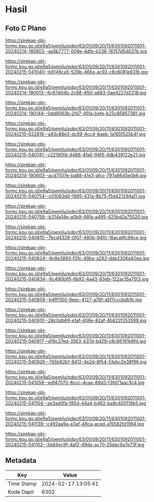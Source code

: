 # Hasil

## Foto C Plano

https://sirekap-obj-formc.kpu.go.id/e9a5/pemilu/pdpr/63/01/09/20/11/6301092011001-20240214-185603--aa5b7777-009e-4dfe-b238-16157d54637b.jpg

https://sirekap-obj-formc.kpu.go.id/e9a5/pemilu/pdpr/63/01/09/20/11/6301092011001-20240215-041040--b9146ca5-529b-466a-ac92-c8c8081e631b.jpg

https://sirekap-obj-formc.kpu.go.id/e9a5/pemilu/pdpr/63/01/09/20/11/6301092011001-20240214-190013--6c67d04b-2c88-4fb1-a683-0ae4227d2218.jpg

https://sirekap-obj-formc.kpu.go.id/e9a5/pemilu/pdpr/63/01/09/20/11/6301092011001-20240214-190144--0dd9063b-2fd7-45fa-befe-b25c85857381.jpg

https://sirekap-obj-formc.kpu.go.id/e9a5/pemilu/pdpr/63/01/09/20/11/6301092011001-20240215-022816--a93c88e3-dc99-4cc4-8aeb-1a165f525b4f.jpg

https://sirekap-obj-formc.kpu.go.id/e9a5/pemilu/pdpr/63/01/09/20/11/6301092011001-20240215-040741--c22190fd-4486-4fa6-94f5-4db439122e21.jpg

https://sirekap-obj-formc.kpu.go.id/e9a5/pemilu/pdpr/63/01/09/20/11/6301092011001-20240214-190603--acd7507e-ba88-41e3-afcc-797a8645e0b6.jpg

https://sirekap-obj-formc.kpu.go.id/e9a5/pemilu/pdpr/63/01/09/20/11/6301092011001-20240215-040754--c01063d0-1865-431a-8b75-f5d421294a11.jpg

https://sirekap-obj-formc.kpu.go.id/e9a5/pemilu/pdpr/63/01/09/20/11/6301092011001-20240215-040758--b314a14e-a0b9-46fa-a495-425bd2a75020.jpg

https://sirekap-obj-formc.kpu.go.id/e9a5/pemilu/pdpr/63/01/09/20/11/6301092011001-20240215-040810--7bcd4328-0f07-480b-94f0-16aca9fc66ce.jpg

https://sirekap-obj-formc.kpu.go.id/e9a5/pemilu/pdpr/63/01/09/20/11/6301092011001-20240215-040824--8c8e3893-f2fc-49ba-a282-dde2306a40ea.jpg

https://sirekap-obj-formc.kpu.go.id/e9a5/pemilu/pdpr/63/01/09/20/11/6301092011001-20240215-040834--8c490b95-6b92-4a43-83eb-122ac15a75f3.jpg

https://sirekap-obj-formc.kpu.go.id/e9a5/pemilu/pdpr/63/01/09/20/11/6301092011001-20240215-040858--b4ff1100-9eec-4127-a76f-a5f7cccbdb1b.jpg

https://sirekap-obj-formc.kpu.go.id/e9a5/pemilu/pdpr/63/01/09/20/11/6301092011001-20240215-040910--28c0db69-e1af-408e-82af-4b822f253599.jpg

https://sirekap-obj-formc.kpu.go.id/e9a5/pemilu/pdpr/63/01/09/20/11/6301092011001-20240215-040917--d19c27ed-3563-437d-bd29-c8c66191b8fd.jpg

https://sirekap-obj-formc.kpu.go.id/e9a5/pemilu/pdpr/63/01/09/20/11/6301092011001-20240215-040926--765b82b1-8412-4e2d-8f54-51ebc2e38f96.jpg

https://sirekap-obj-formc.kpu.go.id/e9a5/pemilu/pdpr/63/01/09/20/11/6301092011001-20240215-041058--edf47070-8ccc-4cae-89d3-f3fd71aac3c4.jpg

https://sirekap-obj-formc.kpu.go.id/e9a5/pemilu/pdpr/63/01/09/20/11/6301092011001-20240215-041104--ae3ad0fa-f85d-44a4-b462-ba9c400119b5.jpg

https://sirekap-obj-formc.kpu.go.id/e9a5/pemilu/pdpr/63/01/09/20/11/6301092011001-20240215-041139--c492aa9a-e3af-48ca-aced-a15582fd1994.jpg

https://sirekap-obj-formc.kpu.go.id/e9a5/pemilu/pdpr/63/01/09/20/11/6301092011001-20240215-041152--3d44ec9f-4af2-49da-ac70-25dac9a7e73f.jpg


## Metadata

| Key        | Value               |
| ---------- | ------------------- |
| Time Stamp | 2024-02-17 13:05:41 |
| Kode Dapil | 6302                |



